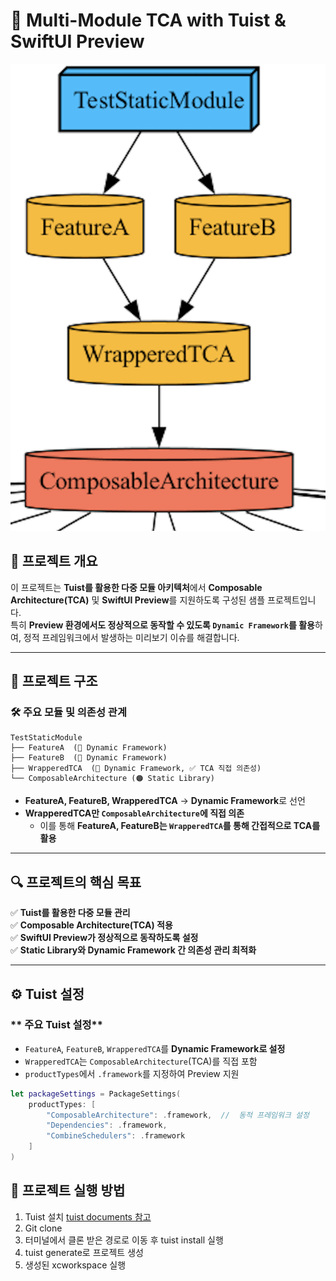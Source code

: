 # **📌 Multi-Module TCA with Tuist & SwiftUI Preview**

![Dependency Graph](graph.png)

## **📖 프로젝트 개요**
이 프로젝트는 **Tuist를 활용한 다중 모듈 아키텍처**에서 **Composable Architecture(TCA)** 및 **SwiftUI Preview**를 지원하도록 구성된 샘플 프로젝트입니다.  
특히 **Preview 환경에서도 정상적으로 동작할 수 있도록 `Dynamic Framework`를 활용**하여, 정적 프레임워크에서 발생하는 미리보기 이슈를 해결합니다.

---

## **📂 프로젝트 구조**
### **🛠️ 주요 모듈 및 의존성 관계**
```
TestStaticModule
├── FeatureA  (🔹 Dynamic Framework)
├── FeatureB  (🔹 Dynamic Framework)
├── WrapperedTCA  (🔹 Dynamic Framework, ✅ TCA 직접 의존성)
└── ComposableArchitecture (🟠 Static Library)
```
- **FeatureA, FeatureB, WrapperedTCA** → **Dynamic Framework**로 선언  
- **WrapperedTCA만 `ComposableArchitecture`에 직접 의존**  
  - 이를 통해 **FeatureA, FeatureB는 `WrapperedTCA`를 통해 간접적으로 TCA를 활용**  

---

## **🔍 프로젝트의 핵심 목표**
✅ **Tuist를 활용한 다중 모듈 관리**  
✅ **Composable Architecture(TCA) 적용**  
✅ **SwiftUI Preview가 정상적으로 동작하도록 설정**  
✅ **Static Library와 Dynamic Framework 간 의존성 관리 최적화**  

---

## **⚙️ Tuist 설정**
### ** 주요 Tuist 설정**
- `FeatureA`, `FeatureB`, `WrapperedTCA`를 **Dynamic Framework로 설정**
- `WrapperedTCA`는 `ComposableArchitecture`(TCA)를 직접 포함  
- `productTypes`에서 `.framework`를 지정하여 Preview 지원  

```swift
let packageSettings = PackageSettings(
    productTypes: [
        "ComposableArchitecture": .framework,  //  동적 프레임워크 설정
        "Dependencies": .framework,
        "CombineSchedulers": .framework
    ]
)
```


## **🚀 프로젝트 실행 방법**
1. Tuist 설치
    [tuist documents 참고](https://docs.tuist.io/guides/quick-start/install-tuist)
2. Git clone 
3. 터미널에서 클론 받은 경로로 이동 후 tuist install 실행
4. tuist generate로 프로젝트 생성  
5. 생성된 xcworkspace 실행

